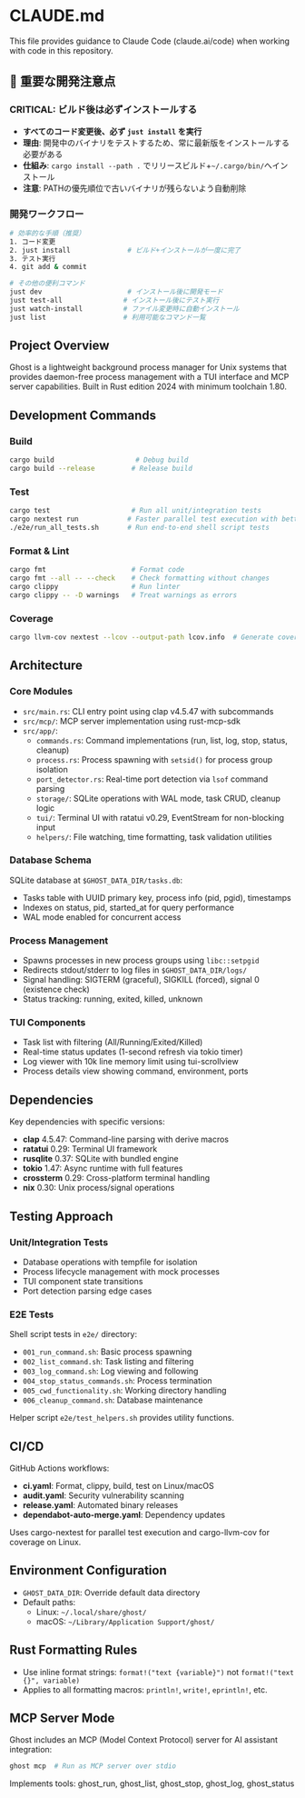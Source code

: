 # CLAUDE.md

This file provides guidance to Claude Code (claude.ai/code) when working with code in this repository.

## 🚨 重要な開発注意点

### CRITICAL: ビルド後は必ずインストールする
- **すべてのコード変更後、必ず `just install` を実行**
- **理由**: 開発中のバイナリをテストするため、常に最新版をインストールする必要がある
- **仕組み**: `cargo install --path .` でリリースビルド+`~/.cargo/bin/`へインストール
- **注意**: PATHの優先順位で古いバイナリが残らないよう自動削除

### 開発ワークフロー
```bash
# 効率的な手順（推奨）
1. コード変更
2. just install              # ビルド+インストールが一度に完了
3. テスト実行
4. git add & commit

# その他の便利コマンド
just dev                     # インストール後に開発モード
just test-all               # インストール後にテスト実行
just watch-install          # ファイル変更時に自動インストール
just list                   # 利用可能なコマンド一覧
```

## Project Overview

Ghost is a lightweight background process manager for Unix systems that provides daemon-free process management with a TUI interface and MCP server capabilities. Built in Rust edition 2024 with minimum toolchain 1.80.

## Development Commands

### Build
```bash
cargo build                    # Debug build
cargo build --release         # Release build
```

### Test
```bash
cargo test                    # Run all unit/integration tests
cargo nextest run            # Faster parallel test execution with better output
./e2e/run_all_tests.sh       # Run end-to-end shell script tests
```

### Format & Lint
```bash
cargo fmt                     # Format code
cargo fmt --all -- --check    # Check formatting without changes
cargo clippy                  # Run linter
cargo clippy -- -D warnings   # Treat warnings as errors
```

### Coverage
```bash
cargo llvm-cov nextest --lcov --output-path lcov.info  # Generate coverage report
```

## Architecture

### Core Modules
- `src/main.rs`: CLI entry point using clap v4.5.47 with subcommands
- `src/mcp/`: MCP server implementation using rust-mcp-sdk
- `src/app/`:
  - `commands.rs`: Command implementations (run, list, log, stop, status, cleanup)
  - `process.rs`: Process spawning with `setsid()` for process group isolation
  - `port_detector.rs`: Real-time port detection via `lsof` command parsing
  - `storage/`: SQLite operations with WAL mode, task CRUD, cleanup logic
  - `tui/`: Terminal UI with ratatui v0.29, EventStream for non-blocking input
  - `helpers/`: File watching, time formatting, task validation utilities

### Database Schema
SQLite database at `$GHOST_DATA_DIR/tasks.db`:
- Tasks table with UUID primary key, process info (pid, pgid), timestamps
- Indexes on status, pid, started_at for query performance
- WAL mode enabled for concurrent access

### Process Management
- Spawns processes in new process groups using `libc::setpgid`
- Redirects stdout/stderr to log files in `$GHOST_DATA_DIR/logs/`
- Signal handling: SIGTERM (graceful), SIGKILL (forced), signal 0 (existence check)
- Status tracking: running, exited, killed, unknown

### TUI Components
- Task list with filtering (All/Running/Exited/Killed)
- Real-time status updates (1-second refresh via tokio timer)
- Log viewer with 10k line memory limit using tui-scrollview
- Process details view showing command, environment, ports

## Dependencies

Key dependencies with specific versions:
- **clap** 4.5.47: Command-line parsing with derive macros
- **ratatui** 0.29: Terminal UI framework
- **rusqlite** 0.37: SQLite with bundled engine
- **tokio** 1.47: Async runtime with full features
- **crossterm** 0.29: Cross-platform terminal handling
- **nix** 0.30: Unix process/signal operations

## Testing Approach

### Unit/Integration Tests
- Database operations with tempfile for isolation
- Process lifecycle management with mock processes
- TUI component state transitions
- Port detection parsing edge cases

### E2E Tests
Shell script tests in `e2e/` directory:
- `001_run_command.sh`: Basic process spawning
- `002_list_command.sh`: Task listing and filtering
- `003_log_command.sh`: Log viewing and following
- `004_stop_status_commands.sh`: Process termination
- `005_cwd_functionality.sh`: Working directory handling
- `006_cleanup_command.sh`: Database maintenance

Helper script `e2e/test_helpers.sh` provides utility functions.

## CI/CD

GitHub Actions workflows:
- **ci.yaml**: Format, clippy, build, test on Linux/macOS
- **audit.yaml**: Security vulnerability scanning
- **release.yaml**: Automated binary releases
- **dependabot-auto-merge.yaml**: Dependency updates

Uses cargo-nextest for parallel test execution and cargo-llvm-cov for coverage on Linux.

## Environment Configuration

- `GHOST_DATA_DIR`: Override default data directory
- Default paths:
  - Linux: `~/.local/share/ghost/`
  - macOS: `~/Library/Application Support/ghost/`

## Rust Formatting Rules

- Use inline format strings: `format!("text {variable}")` not `format!("text {}", variable)`
- Applies to all formatting macros: `println!`, `write!`, `eprintln!`, etc.

## MCP Server Mode

Ghost includes an MCP (Model Context Protocol) server for AI assistant integration:
```bash
ghost mcp  # Run as MCP server over stdio
```

Implements tools: ghost_run, ghost_list, ghost_stop, ghost_log, ghost_status